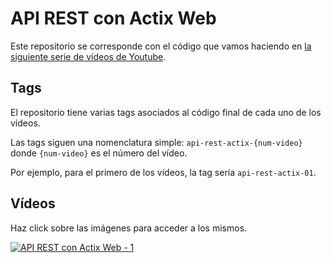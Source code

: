 # API REST con Actix Web

Este repositorio se corresponde con el código que vamos haciendo en [la siguiente serie de vídeos de Youtube](https://www.youtube.com/playlist?list=PLojDVPvSO1Di_QEnvDOI5FIeieqYpm1xd). 

## Tags

El repositorio tiene varias tags asociados al código final de cada uno de los vídeos.

Las tags siguen una nomenclatura simple: `api-rest-actix-{num-video}` donde `{num-video}` es el número del vídeo.

Por ejemplo, para el primero de los vídeos, la tag sería `api-rest-actix-01`.

## Vídeos

Haz click sobre las imágenes para acceder a los mismos.

[![API REST con Actix Web - 1](https://img.youtube.com/vi/m0LuiS9squU/0.jpg)](https://www.youtube.com/watch?v=m0LuiS9squU)

